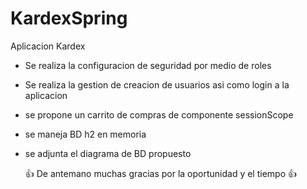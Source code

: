 # KardexSpring
Aplicacion Kardex

- Se realiza la configuracion de seguridad por medio de roles
- Se realiza la gestion de creacion de usuarios asi como login a la aplicacion
- se propone un carrito de compras de componente sessionScope
- se maneja BD h2 en memoria
- se adjunta el diagrama de BD propuesto


     :+1:  De antemano muchas gracias por la oportunidad y el tiempo :+1: 
